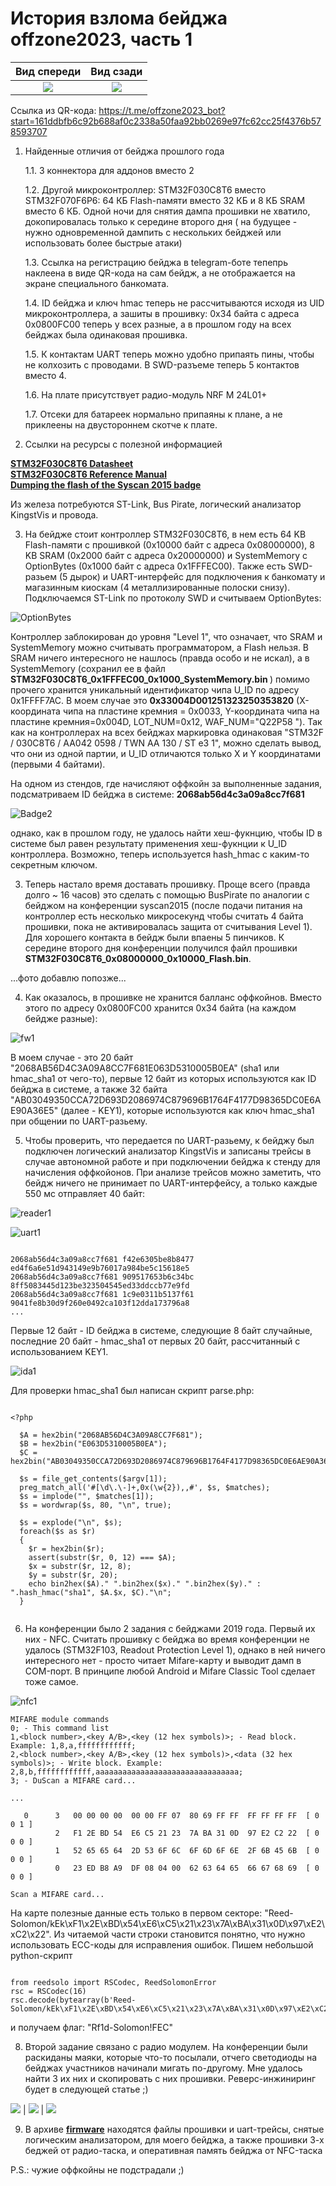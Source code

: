 # История взлома бейджа offzone2023, часть 1

Вид спереди | Вид сзади
:-------------------------:|:-------------------------:
![](/offzone2023/badge1.jpg?raw=true) | ![](/offzone2023/badge3.jpg?raw=true) |

Ссылка из QR-кода: https://t.me/offzone2023_bot?start=161ddbfb6c92b688af0c2338a50faa92bb0269e97fc62cc25f4376b578593707

1. Найденные отличия от бейджа прошлого года
   
   1.1. 3 коннектора для аддонов вместо 2
   
   1.2. Другой микроконтроллер: STM32F030C8T6 вместо STM32F070F6P6: 64 КБ Flash-памяти вместо 32 КБ и 8 КБ SRAM вместо 6 КБ. Одной ночи для снятия дампа прошивки не хватило, докопировалась только к середине второго дня ( на будущее - нужно одновременной дампить с нескольких бейджей или использовать более быстрые атаки)
   
   1.3. Ссылка на регистрацию бейджа в telegram-боте тепепрь наклеена в виде QR-кода на сам бейдж, а не отображается на экране специального банкомата.
   
   1.4. ID бейджа и ключ hmac теперь не рассчитываются исходя из UID микроконтроллера, а зашиты в прошивку: 0x34 байта с адреса 0x0800FC00 теперь у всех разные, а в прошлом году на всех бейджах была одинаковая прошивка.

   1.5. К контактам UART теперь можно удобно припаять пины, чтобы не колхозить с проводами. В SWD-разъеме теперь 5 контактов вместо 4.

   1.6. На плате присутствует радио-модуль NRF M 24L01+

   1.7. Отсеки для батареек нормально припаяны к плане, а не приклеены на двустороннем скотче к плате.
   
2. Ссылки на ресурсы с полезной информацией

<b>[STM32F030C8T6 Datasheet](https://www.st.com/resource/en/datasheet/stm32f030c8.pdf)</b><br/>
<b>[STM32F030C8T6 Reference Manual](https://www.st.com/resource/en/reference_manual/rm0360-stm32f030x4x6x8xc-and-stm32f070x6xb-advanced-armbased-32bit-mcus-stmicroelectronics.pdf)</b><br/>
<b>[Dumping the flash of the Syscan 2015 badge](https://gist.github.com/egirault/7b3fe7041e1bf5e2258ed5df7083f14d)</b><br/>

Из железа потребуются ST-Link, Bus Pirate, логический анализатор KingstVis и провода.

3. На бейдже стоит контроллер STM32F030C8T6, в нем есть 64 KB Flash-памяти с прошивкой (0x10000 байт с адреса 0x08000000), 8 KB SRAM (0x2000 байт с адреса 0x20000000) и SystemMemory с OptionBytes (0x1000 байт с адреса 0x1FFFEC00). Также есть SWD-разьем (5 дырок) и UART-интерфейс для подключения к банкомату и магазинным киоскам (4 металлизированные полоски снизу). Подключаемся ST-Link по протоколу SWD и считываем OptionBytes:

![OptionBytes](/offzone2023/STM32F030C8T6_OptionBytes.png?raw=true "Option Bytes")

Контроллер заблокирован до уровня "Level 1", что означает, что SRAM и SystemMemory можно считывать программатором, а Flash нельзя.
В SRAM ничего интересного не нашлось (правда особо и не искал), а в SystemMemory (сохранил ее в файл <b>STM32F030C8T6_0x1FFFEC00_0x1000_SystemMemory.bin </b>) помимо прочего хранится уникальный идентификатор чипа U_ID по адресу 0x1FFFF7AC. В моем случае это <b>0x33004D001251323250353820</b> (X-координата чипа на пластине кремния = 0x0033, Y-координата чипа на пластине кремния=0x004D, LOT_NUM=0x12, WAF_NUM="Q22P58 "). Так как на контроллерах на всех бейджах маркировка одинаковая "STM32F / 030C8T6 / AA042 0598 / TWN AA 130 / ST e3 1", можно сделать вывод, что они из одной партии, и U_ID отличаются только X и Y координатами (первыми 4 байтами).

На одном из стендов, где начисляют оффкойн за выполненные задания, подсматриваем ID бейджа в системе: <b>2068ab56d4c3a09a8cc7f681</b>

![Badge2](/offzone2023/badge2.jpg?raw=true "Badge2")

однако, как в прошлом году, не удалось найти хеш-фукнцию, чтобы ID в системе был равен результату применения хеш-фукнции к U_ID контроллера. Возможно, теперь используется hash_hmac с каким-то секретным ключом.

3. Теперь настало время доставать прошивку. Проще всего (правда долго ~ 16 часов) это сделать с помощью BusPirate по аналогии с бейджом на конференции syscan2015 (после подачи питания на контроллер есть несколько микросекунд чтобы считать 4 байта прошивки, пока не активировалась защита от считывания Level 1). Для хорошего контакта в бейдж были впаены 5 пинчиков. К середине второго дня конференции получился файл прошивки <b>STM32F030C8T6_0x08000000_0x10000_Flash.bin</b>.

...фото добавлю попозже...

4. Как оказалось, в прошивке не хранится балланс оффкойнов. Вместо этого по адресу 0x0800FC00 хранится 0x34 байта (на каждом бейдже разные):

![fw1](/offzone2023/fw1.png?raw=true "fw1")

В моем случае - это 20 байт "2068AB56D4C3A09A8CC7F681E063D5310005B0EA" (sha1 или hmac_sha1 от чего-то), первые 12 байт из которых используются как ID бейджа в системе, а также 32 байта "AB03049350CCA72D693D2086974C879696B1764F4177D98365DC0E6AE90A36E5" (далее - KEY1), которые используются как ключ hmac_sha1 при общении по UART-разьему.

5. Чтобы проверить, что передается по UART-разьему, к бейджу был подключен логический анализатор KingstVis и записаны трейсы в случае автономной работе и при подключении бейджа к стенду для начисления оффкойонов. При анализе трейсов можно заметить, что бейдж ничего не принимает по UART-интерфейсу, а только каждые 550 мс отправляет 40 байт:

![reader1](/offzone2023/reader1.jpg?raw=true "reader1")

![uart1](/offzone2023/uart1.png?raw=true "uart1")

~~~

2068ab56d4c3a09a8cc7f681 f42e6305be8b8477 ed4f6a6e51d943149e9b76017a984be5c15618e5
2068ab56d4c3a09a8cc7f681 909517653b6c34bc 8ff5083445d123be323504545ed33ddccb77e9fd
2068ab56d4c3a09a8cc7f681 1c9e0311b5137f61 9041fe8b30d9f260e0492ca103f12dda173796a8
...

~~~

Первые 12 байт - ID бейджа в системе, следующие 8 байт случайные, последние 20 байт - hmac_sha1 от первых 20 байт, рассчитанный с использованием KEY1. 

![ida1](/offzone2023/ida1.png?raw=true "ida1")

Для проверки hmac_sha1 был написан скрипт parse.php:

~~~

<?php

  $A = hex2bin("2068AB56D4C3A09A8CC7F681");
  $B = hex2bin("E063D5310005B0EA");
  $C = hex2bin("AB03049350CCA72D693D2086974C879696B1764F4177D98365DC0E6AE90A36E5");

  $s = file_get_contents($argv[1]);
  preg_match_all('#[\d\.\-]+,0x(\w{2}),,#', $s, $matches);
  $s = implode("", $matches[1]);
  $s = wordwrap($s, 80, "\n", true);

  $s = explode("\n", $s);
  foreach($s as $r)
  {
    $r = hex2bin($r);
    assert(substr($r, 0, 12) === $A);
    $x = substr($r, 12, 8);
    $y = substr($r, 20);
    echo bin2hex($A)." ".bin2hex($x)." ".bin2hex($y)." : ".hash_hmac("sha1", $A.$x, $C)."\n"; 
  }
  
~~~
   
6. На конференции было 2 задания с бейджами 2019 года. Первый их них - NFC. Считать прошивку с бейджа во время конференции не удалось (STM32F103, Readout Protection Level 1), однако в ней ничего интересного нет - просто читает Mifare-карту и выводит дамп в COM-порт. В принципе любой Android и Mifare Classic Tool сделает тоже самое.

![nfc1](/offzone2023/nfc1.jpg?raw=true "nfc1")

~~~
MIFARE module commands
0; - This command list
1,<block number>,<key A/B>,<key (12 hex symbols)>; - Read block. Example: 1,8,a,ffffffffffff;
2,<block number>,<key A/B>,<key (12 hex symbols)>,<data (32 hex symbols)>; - Write block. Example: 2,8,b,ffffffffffff,aaaaaaaaaaaaaaaaaaaaaaaaaaaaaaaa;
3; - DuScan a MIFARE card...

...

   0      3   00 00 00 00  00 00 FF 07  80 69 FF FF  FF FF FF FF  [ 0 0 1 ]
          2   F1 2E BD 54  E6 C5 21 23  7A BA 31 0D  97 E2 C2 22  [ 0 0 0 ]
          1   52 65 65 64  2D 53 6F 6C  6F 6D 6F 6E  2F 6B 45 6B  [ 0 0 0 ]
          0   23 ED B8 A9  DF 08 04 00  62 63 64 65  66 67 68 69  [ 0 0 0 ]

Scan a MIFARE card...

~~~

На карте полезные данные есть только в первом секторе: "Reed-Solomon/kEk\xF1\x2E\xBD\x54\xE6\xC5\x21\x23\x7A\xBA\x31\x0D\x97\xE2\xC2\x22". Из читаемой части строки становится понятно, что нужно использовать ECC-коды для исправления ошибок. Пишем небольшой python-скрипт

~~~

from reedsolo import RSCodec, ReedSolomonError
rsc = RSCodec(16)
rsc.decode(bytearray(b'Reed-Solomon/kEk\xF1\x2E\xBD\x54\xE6\xC5\x21\x23\x7A\xBA\x31\x0D\x97\xE2\xC2\x22'))

~~~

и получаем флаг: "Rf1d-Solomon!FEC"

8. Второй задание связано с радио модулем. На конференции были раскиданы маяки, которые что-то посылали, отчего светодиоды на бейджах участников начинали мигать по-другому. Мне удалось найти 3 их них и скопировать с них прошивки. Реверс-инжиниринг будет в следующей статье ;)

![](/offzone2023/radio1.jpg?raw=true) | ![](/offzone2023/radio2.jpg?raw=true) | ![](/offzone2023/radio3.jpg?raw=true)

9. В архиве <b>[firmware](/offzone2023/firmware.rar "firmware")</b> находятся файлы прошивки и uart-трейсы, снятые логическим анализатором, для моего бейджа, а также прошивки 3-х беджей от радио-таска, и оперативная память бейджа от NFC-таска

P.S.: чужие оффкойны не подстрадали ;)
